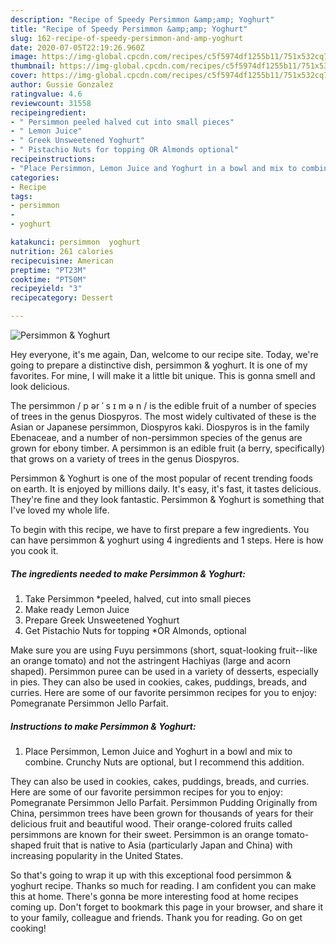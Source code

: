 ```yaml
---
description: "Recipe of Speedy Persimmon &amp;amp; Yoghurt"
title: "Recipe of Speedy Persimmon &amp;amp; Yoghurt"
slug: 162-recipe-of-speedy-persimmon-and-amp-yoghurt
date: 2020-07-05T22:19:26.960Z
image: https://img-global.cpcdn.com/recipes/c5f5974df1255b11/751x532cq70/persimmon-yoghurt-recipe-main-photo.jpg
thumbnail: https://img-global.cpcdn.com/recipes/c5f5974df1255b11/751x532cq70/persimmon-yoghurt-recipe-main-photo.jpg
cover: https://img-global.cpcdn.com/recipes/c5f5974df1255b11/751x532cq70/persimmon-yoghurt-recipe-main-photo.jpg
author: Gussie Gonzalez
ratingvalue: 4.6
reviewcount: 31558
recipeingredient:
- " Persimmon peeled halved cut into small pieces"
- " Lemon Juice"
- " Greek Unsweetened Yoghurt"
- " Pistachio Nuts for topping OR Almonds optional"
recipeinstructions:
- "Place Persimmon, Lemon Juice and Yoghurt in a bowl and mix to combine. Crunchy Nuts are optional, but I recommend this addition."
categories:
- Recipe
tags:
- persimmon
- 
- yoghurt

katakunci: persimmon  yoghurt 
nutrition: 261 calories
recipecuisine: American
preptime: "PT23M"
cooktime: "PT50M"
recipeyield: "3"
recipecategory: Dessert

---
```



![Persimmon &amp; Yoghurt](https://img-global.cpcdn.com/recipes/c5f5974df1255b11/751x532cq70/persimmon-yoghurt-recipe-main-photo.jpg)

Hey everyone, it's me again, Dan, welcome to our recipe site. Today, we're going to prepare a distinctive dish, persimmon &amp; yoghurt. It is one of my favorites. For mine, I will make it a little bit unique. This is gonna smell and look delicious.

The persimmon / p ər ˈ s ɪ m ə n / is the edible fruit of a number of species of trees in the genus Diospyros. The most widely cultivated of these is the Asian or Japanese persimmon, Diospyros kaki. Diospyros is in the family Ebenaceae, and a number of non-persimmon species of the genus are grown for ebony timber. A persimmon is an edible fruit (a berry, specifically) that grows on a variety of trees in the genus Diospyros.

Persimmon &amp; Yoghurt is one of the most popular of recent trending foods on earth. It is enjoyed by millions daily. It's easy, it's fast, it tastes delicious. They're fine and they look fantastic. Persimmon &amp; Yoghurt is something that I've loved my whole life.


To begin with this recipe, we have to first prepare a few ingredients. You can have persimmon &amp; yoghurt using 4 ingredients and 1 steps. Here is how you cook it.

<!--inarticleads1-->

##### The ingredients needed to make Persimmon &amp; Yoghurt:

1. Take  Persimmon *peeled, halved, cut into small pieces
1. Make ready  Lemon Juice
1. Prepare  Greek Unsweetened Yoghurt
1. Get  Pistachio Nuts for topping *OR Almonds, optional


Make sure you are using Fuyu persimmons (short, squat-looking fruit--like an orange tomato) and not the astringent Hachiyas (large and acorn shaped). Persimmon puree can be used in a variety of desserts, especially in pies. They can also be used in cookies, cakes, puddings, breads, and curries. Here are some of our favorite persimmon recipes for you to enjoy: Pomegranate Persimmon Jello Parfait. 

<!--inarticleads2-->

##### Instructions to make Persimmon &amp; Yoghurt:

1. Place Persimmon, Lemon Juice and Yoghurt in a bowl and mix to combine. Crunchy Nuts are optional, but I recommend this addition.


They can also be used in cookies, cakes, puddings, breads, and curries. Here are some of our favorite persimmon recipes for you to enjoy: Pomegranate Persimmon Jello Parfait. Persimmon Pudding Originally from China, persimmon trees have been grown for thousands of years for their delicious fruit and beautiful wood. Their orange-colored fruits called persimmons are known for their sweet. Persimmon is an orange tomato-shaped fruit that is native to Asia (particularly Japan and China) with increasing popularity in the United States. 

So that's going to wrap it up with this exceptional food persimmon &amp; yoghurt recipe. Thanks so much for reading. I am confident you can make this at home. There's gonna be more interesting food at home recipes coming up. Don't forget to bookmark this page in your browser, and share it to your family, colleague and friends. Thank you for reading. Go on get cooking!
